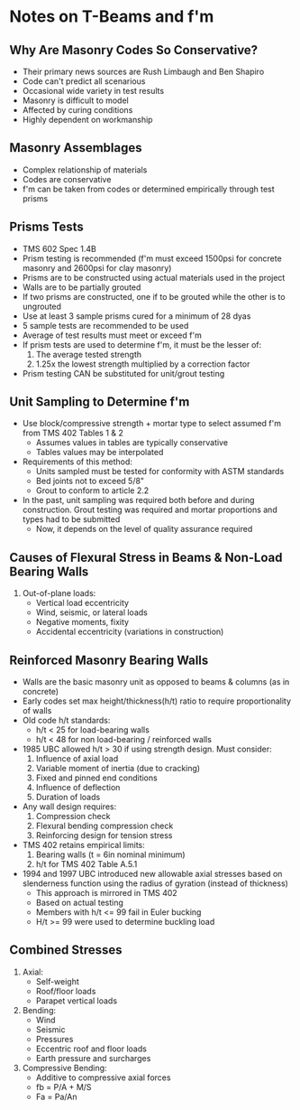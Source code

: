 # Notes on T-Beams and f'm

## Why Are Masonry Codes So Conservative?
* Their primary news sources are Rush Limbaugh and Ben Shapiro
* Code can't predict all scenarious
* Occasional wide variety in test results
* Masonry is difficult to model
* Affected by curing conditions
* Highly dependent on workmanship

## Masonry Assemblages
* Complex relationship of materials
* Codes are conservative
* f'm can be taken from codes or determined empirically through test prisms

## Prisms Tests
* TMS 602 Spec 1.4B
* Prism testing is recommended (f'm must exceed 1500psi for concrete masonry and 2600psi for clay masonry)
* Prisms are to be constructed using actual materials used in the project
* Walls are to be partially grouted
* If two prisms are constructed, one if to be grouted while the other is to ungrouted
* Use at least 3 sample prisms cured for a minimum of 28 dyas
* 5 sample tests are recommended to be used
* Average of test results must meet or exceed f'm
* If prism tests are used to determine f'm, it must be the lesser of:
    1. The average tested strength
    2. 1.25x the lowest strength multiplied by a correction factor
* Prism testing CAN be substituted for unit/grout testing

## Unit Sampling to Determine f'm
* Use block/compressive strength + mortar type to select assumed f'm from TMS 402 Tables 1 & 2
    * Assumes values in tables are typically conservative
    * Tables values may be interpolated
* Requirements of this method:
    * Units sampled must be tested for conformity with ASTM standards
    * Bed joints not to exceed 5/8"
    * Grout to conform to article 2.2
* In the past, unit sampling was required both before and during construction. Grout testing was required and mortar proportions and types had to be submitted
    * Now, it depends on the level of quality assurance required


## Causes of Flexural Stress in Beams & Non-Load Bearing Walls
1. Out-of-plane loads:
    * Vertical load eccentricity
    * Wind, seismic, or lateral loads
    * Negative moments, fixity
    * Accidental eccentricity (variations in construction)

## Reinforced Masonry Bearing Walls
* Walls are the basic masonry unit as opposed to beams & columns (as in concrete)
* Early codes set max height/thickness(h/t) ratio to require proportionality of walls
* Old code h/t standards:
    * h/t < 25 for load-bearing walls
    * h/t < 48 for non load-bearing / reinforced walls
* 1985 UBC allowed h/t > 30 if using strength design. Must consider:
    1. Influence of axial load
    2. Variable moment of inertia (due to cracking)
    3. Fixed and pinned end conditions
    4. Influence of deflection
    5. Duration of loads
* Any wall design requires:
    1. Compression check
    2. Flexural bending compression check
    3. Reinforcing design for tension stress
* TMS 402 retains empirical limits:
    1. Bearing walls (t = 6in nominal minimum)
    2. h/t for TMS 402 Table A.5.1
* 1994 and 1997 UBC introduced new allowable axial stresses based on slenderness function using the radius of gyration (instead of thickness)
    * This approach is mirrored in TMS 402
    * Based on actual testing
    * Members with h/t <= 99 fail in Euler bucking
    * H/t >= 99 were used to determine buckling load

## Combined Stresses
1. Axial:
    * Self-weight
    * Roof/floor loads
    * Parapet vertical loads
2. Bending:
    * Wind
    * Seismic
    * Pressures
    * Eccentric roof and floor loads
    * Earth pressure and surcharges
3. Compressive Bending:
    * Additive to compressive axial forces
    * fb = P/A + M/S
    * Fa = Pa/An